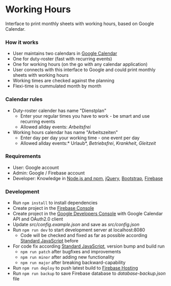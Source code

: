 # Working Hours
Interface to print monthly sheets with working hours, based on Google Calendar.

### How it works

- User maintains two calendars in [Google Calendar](https://calendar.google.com/)
 - One for duty-roster (fast with recurring events)
 - One for working hours (on the go with any calendar application)
- User connects with this interface to Google and could print monthly sheets with working hours
- Working times are checked against the planning
- Flexi-time is cummulated month by month

### Calendar rules

- Duty-roster calender has name "Dienstplan"
  - Enter your regular times you have to work - be smart and use recurring events
  - Allowed allday events: *Arbeitsfrei*
- Working hours calendar has name "Arbeitszeiten"
  - Enter day per day your working time - one event per day
  - Allowed allday events:* Urlaub*, *Betriebsfrei*, *Krankheit*, *Gleitzeit*

### Requirements

- User: Google account
- Admin: Google / Firebase account
- Developer: Knowledge in [Node.js and npm](https://docs.npmjs.com/getting-started/what-is-npm), [jQuery](https://jquery.com/), [Bootstrap](http://getbootstrap.com/), [Firebase](https://firebase.google.com/)

### Development

- Run `npm install` to install dependencies
- Create project in the [Firebase Console](https://console.firebase.google.com/)
- Create project in the [Google Developers Console](https://console.developers.google.com/) with Google Calendar API and OAuth2.0 client
- Update *src/config.example.json* and save as *src/config.json*
- Run `npm run dev` to start development server at localhost:8080
  - Code will be checked and fixed as far as possible according [Standard JavaScript](http://standardjs.com/) before
- For code fix according [Standard JavaScript](http://standardjs.com/), version bump and build run
  - `npm run patch` after bugfixes and improvements
  - `npm run minor` after adding new functionality
  - `npm run major` after breaking backward-capability
- Run `npm run deploy` to push latest build to [Firebase Hosting](https://firebase.google.com/docs/hosting/)
- Run `npm run backup` to save Firebase database to *database-backup.json* file
